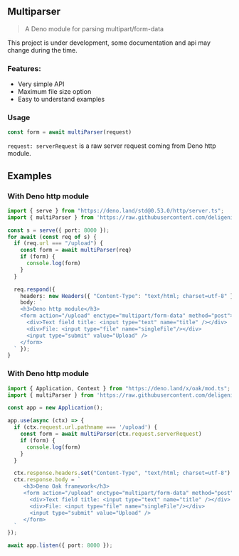 ## Multiparser

> A Deno module for parsing multipart/form-data

This project is under development, some documentation and api may change during the time. 

### Features:

- Very simple API
- Maximum file size option
- Easy to understand examples

### Usage
```ts
const form = await multiParser(request)
```
```request: serverRequest``` is a raw server request coming from Deno http module.


## Examples

### With Deno http module

```ts
import { serve } from "https://deno.land/std@0.53.0/http/server.ts";
import { multiParser } from 'https://raw.githubusercontent.com/deligenius/multiparser/master/mod.ts'

const s = serve({ port: 8000 });
for await (const req of s) {
  if (req.url === "/upload") {
    const form = await multiParser(req)
    if (form) {
      console.log(form)
    }
  }

  req.respond({
    headers: new Headers({ "Content-Type": "text/html; charset=utf-8" }),
    body: `
    <h3>Deno http module</h3>
    <form action="/upload" enctype="multipart/form-data" method="post">
      <div>Text field title: <input type="text" name="title" /></div>
      <div>File: <input type="file" name="singleFile"/></div>
      <input type="submit" value="Upload" />
    </form>
  ` });
}
```

### With Deno http module
```ts
import { Application, Context } from "https://deno.land/x/oak/mod.ts";
import { multiParser } from 'https://raw.githubusercontent.com/deligenius/multiparser/master/mod.ts'

const app = new Application();

app.use(async (ctx) => {
  if (ctx.request.url.pathname === '/upload') {
    const form = await multiParser(ctx.request.serverRequest)
    if (form) {
      console.log(form)
    }
  }

  ctx.response.headers.set("Content-Type", "text/html; charset=utf-8")
  ctx.response.body = `
     <h3>Deno Oak framework</h3>
     <form action="/upload" enctype="multipart/form-data" method="post">
       <div>Text field title: <input type="text" name="title" /></div>
       <div>File: <input type="file" name="singleFile"/></div>
       <input type="submit" value="Upload" />
     </form>
  `
});

await app.listen({ port: 8000 });
```